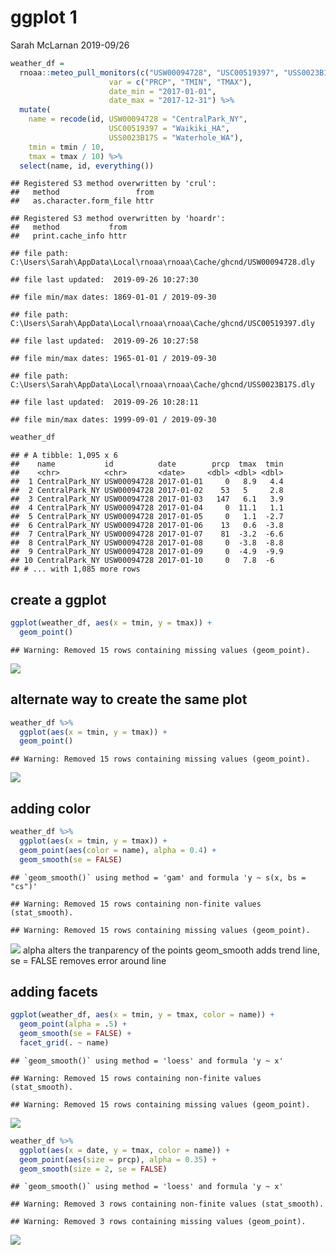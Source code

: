ggplot 1
================
Sarah McLarnan
2019-09/26

``` r
weather_df = 
  rnoaa::meteo_pull_monitors(c("USW00094728", "USC00519397", "USS0023B17S"),
                      var = c("PRCP", "TMIN", "TMAX"), 
                      date_min = "2017-01-01",
                      date_max = "2017-12-31") %>%
  mutate(
    name = recode(id, USW00094728 = "CentralPark_NY", 
                      USC00519397 = "Waikiki_HA",
                      USS0023B17S = "Waterhole_WA"),
    tmin = tmin / 10,
    tmax = tmax / 10) %>%
  select(name, id, everything())
```

    ## Registered S3 method overwritten by 'crul':
    ##   method                 from
    ##   as.character.form_file httr

    ## Registered S3 method overwritten by 'hoardr':
    ##   method           from
    ##   print.cache_info httr

    ## file path:          C:\Users\Sarah\AppData\Local\rnoaa\rnoaa\Cache/ghcnd/USW00094728.dly

    ## file last updated:  2019-09-26 10:27:30

    ## file min/max dates: 1869-01-01 / 2019-09-30

    ## file path:          C:\Users\Sarah\AppData\Local\rnoaa\rnoaa\Cache/ghcnd/USC00519397.dly

    ## file last updated:  2019-09-26 10:27:58

    ## file min/max dates: 1965-01-01 / 2019-09-30

    ## file path:          C:\Users\Sarah\AppData\Local\rnoaa\rnoaa\Cache/ghcnd/USS0023B17S.dly

    ## file last updated:  2019-09-26 10:28:11

    ## file min/max dates: 1999-09-01 / 2019-09-30

``` r
weather_df
```

    ## # A tibble: 1,095 x 6
    ##    name           id          date        prcp  tmax  tmin
    ##    <chr>          <chr>       <date>     <dbl> <dbl> <dbl>
    ##  1 CentralPark_NY USW00094728 2017-01-01     0   8.9   4.4
    ##  2 CentralPark_NY USW00094728 2017-01-02    53   5     2.8
    ##  3 CentralPark_NY USW00094728 2017-01-03   147   6.1   3.9
    ##  4 CentralPark_NY USW00094728 2017-01-04     0  11.1   1.1
    ##  5 CentralPark_NY USW00094728 2017-01-05     0   1.1  -2.7
    ##  6 CentralPark_NY USW00094728 2017-01-06    13   0.6  -3.8
    ##  7 CentralPark_NY USW00094728 2017-01-07    81  -3.2  -6.6
    ##  8 CentralPark_NY USW00094728 2017-01-08     0  -3.8  -8.8
    ##  9 CentralPark_NY USW00094728 2017-01-09     0  -4.9  -9.9
    ## 10 CentralPark_NY USW00094728 2017-01-10     0   7.8  -6  
    ## # ... with 1,085 more rows

create a ggplot
---------------

``` r
ggplot(weather_df, aes(x = tmin, y = tmax)) +
  geom_point()
```

    ## Warning: Removed 15 rows containing missing values (geom_point).

![](Viz_eda_files/figure-markdown_github/unnamed-chunk-2-1.png)

alternate way to create the same plot
-------------------------------------

``` r
weather_df %>%
  ggplot(aes(x = tmin, y = tmax)) + 
  geom_point()
```

    ## Warning: Removed 15 rows containing missing values (geom_point).

![](Viz_eda_files/figure-markdown_github/unnamed-chunk-3-1.png)

adding color
------------

``` r
weather_df %>%
  ggplot(aes(x = tmin, y = tmax)) + 
  geom_point(aes(color = name), alpha = 0.4) +
  geom_smooth(se = FALSE)
```

    ## `geom_smooth()` using method = 'gam' and formula 'y ~ s(x, bs = "cs")'

    ## Warning: Removed 15 rows containing non-finite values (stat_smooth).

    ## Warning: Removed 15 rows containing missing values (geom_point).

![](Viz_eda_files/figure-markdown_github/unnamed-chunk-4-1.png) alpha alters the tranparency of the points geom\_smooth adds trend line, se = FALSE removes error around line

adding facets
-------------

``` r
ggplot(weather_df, aes(x = tmin, y = tmax, color = name)) + 
  geom_point(alpha = .5) +
  geom_smooth(se = FALSE) + 
  facet_grid(. ~ name)
```

    ## `geom_smooth()` using method = 'loess' and formula 'y ~ x'

    ## Warning: Removed 15 rows containing non-finite values (stat_smooth).

    ## Warning: Removed 15 rows containing missing values (geom_point).

![](Viz_eda_files/figure-markdown_github/unnamed-chunk-5-1.png)

``` r
weather_df %>%
  ggplot(aes(x = date, y = tmax, color = name)) + 
  geom_point(aes(size = prcp), alpha = 0.35) + 
  geom_smooth(size = 2, se = FALSE)
```

    ## `geom_smooth()` using method = 'loess' and formula 'y ~ x'

    ## Warning: Removed 3 rows containing non-finite values (stat_smooth).

    ## Warning: Removed 3 rows containing missing values (geom_point).

![](Viz_eda_files/figure-markdown_github/unnamed-chunk-6-1.png)
